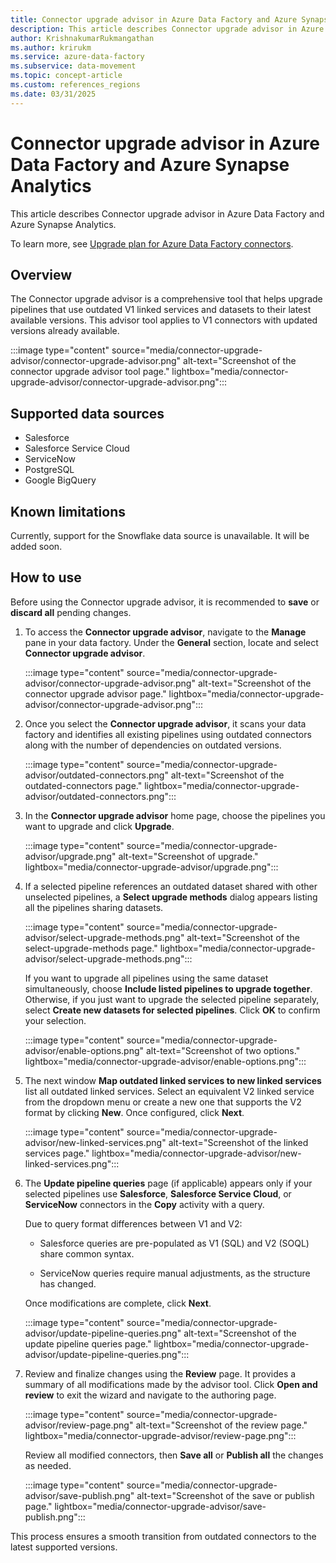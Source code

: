 ```yaml
---
title: Connector upgrade advisor in Azure Data Factory and Azure Synapse Analytics 
description: This article describes Connector upgrade advisor in Azure Data Factory and Azure Synapse Analytics.
author: KrishnakumarRukmangathan
ms.author: krirukm
ms.service: azure-data-factory
ms.subservice: data-movement
ms.topic: concept-article
ms.custom: references_regions
ms.date: 03/31/2025
---
```


# Connector upgrade advisor in Azure Data Factory and Azure Synapse Analytics

This article describes Connector upgrade advisor in Azure Data Factory and Azure Synapse Analytics.

To learn more, see [Upgrade plan for Azure Data Factory connectors](connector-deprecation-plan.md).

## Overview

The Connector upgrade advisor is a comprehensive tool that helps upgrade pipelines that use outdated V1 linked services and datasets to their latest available versions. This advisor tool applies to V1 connectors with updated versions already available.

:::image type="content" source="media/connector-upgrade-advisor/connector-upgrade-advisor.png" alt-text="Screenshot of the connector upgrade advisor tool page." lightbox="media/connector-upgrade-advisor/connector-upgrade-advisor.png":::

## Supported data sources

- Salesforce
- Salesforce Service Cloud
- ServiceNow
- PostgreSQL
- Google BigQuery

## Known limitations

Currently, support for the Snowflake data source is unavailable. It will be added soon.

## How to use

Before using the Connector upgrade advisor, it is recommended to **save** or **discard all** pending changes.

1. To access the **Connector upgrade advisor**, navigate to the **Manage** pane in your data factory. Under the **General** section, locate and select **Connector upgrade advisor**.

    :::image type="content" source="media/connector-upgrade-advisor/connector-upgrade-advisor.png" alt-text="Screenshot of the connector upgrade advisor page." lightbox="media/connector-upgrade-advisor/connector-upgrade-advisor.png":::

2. Once you select the **Connector upgrade advisor**, it scans your data factory and identifies all existing pipelines using outdated connectors along with the number of dependencies on outdated versions. 

    :::image type="content" source="media/connector-upgrade-advisor/outdated-connectors.png" alt-text="Screenshot of the outdated-connectors page." lightbox="media/connector-upgrade-advisor/outdated-connectors.png":::

3. In the **Connector upgrade advisor** home page, choose the pipelines you want to upgrade and click **Upgrade**.

    :::image type="content" source="media/connector-upgrade-advisor/upgrade.png" alt-text="Screenshot of upgrade." lightbox="media/connector-upgrade-advisor/upgrade.png":::

4. If a selected pipeline references an outdated dataset shared with other unselected pipelines, a **Select upgrade methods** dialog appears listing all the pipelines sharing datasets.

    :::image type="content" source="media/connector-upgrade-advisor/select-upgrade-methods.png" alt-text="Screenshot of the select-upgrade-methods page." lightbox="media/connector-upgrade-advisor/select-upgrade-methods.png":::

    If you want to upgrade all pipelines using the same dataset simultaneously, choose **Include listed pipelines to upgrade together**. Otherwise, if you just want to upgrade the selected pipeline separately, select **Create new datasets for selected pipelines**. Click **OK** to confirm your selection.

    :::image type="content" source="media/connector-upgrade-advisor/enable-options.png" alt-text="Screenshot of two options." lightbox="media/connector-upgrade-advisor/enable-options.png":::

5. The next window **Map outdated linked services to new linked services** list all outdated linked services. Select an equivalent V2 linked service from the dropdown menu or create a new one that supports the V2 format by clicking **New**. Once configured, click **Next**.

    :::image type="content" source="media/connector-upgrade-advisor/new-linked-services.png" alt-text="Screenshot of the linked services page." lightbox="media/connector-upgrade-advisor/new-linked-services.png":::

6. The **Update pipeline queries** page (if applicable) appears only if your selected pipelines use **Salesforce**, **Salesforce Service Cloud**, or **ServiceNow** connectors in the **Copy** activity with a query.

    Due to query format differences between V1 and V2: 

    - Salesforce queries are pre-populated as V1 (SQL) and V2 (SOQL) share common syntax. 

    - ServiceNow queries require manual adjustments, as the structure has changed. 

    Once modifications are complete, click **Next**.

    :::image type="content" source="media/connector-upgrade-advisor/update-pipeline-queries.png" alt-text="Screenshot of the update pipeline queries page." lightbox="media/connector-upgrade-advisor/update-pipeline-queries.png":::

7. Review and finalize changes using the **Review** page. It provides a summary of all modifications made by the advisor tool. Click **Open and review** to exit the wizard and navigate to the authoring page.

    :::image type="content" source="media/connector-upgrade-advisor/review-page.png" alt-text="Screenshot of the review page." lightbox="media/connector-upgrade-advisor/review-page.png":::

    Review all modified connectors, then **Save all** or **Publish all** the changes as needed.

    :::image type="content" source="media/connector-upgrade-advisor/save-publish.png" alt-text="Screenshot of the save or publish page." lightbox="media/connector-upgrade-advisor/save-publish.png":::

This process ensures a smooth transition from outdated connectors to the latest supported versions.  
